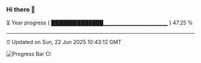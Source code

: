 ### Hi there 👋

⏳ Year progress { ██████████████▁▁▁▁▁▁▁▁▁▁▁▁▁▁▁▁ } 47.25 %

---

⏰ Updated on Sun, 22 Jun 2025 10:43:12 GMT

![Progress Bar CI](https://github.com/IshwaranRudhara/GIT-ACTION/workflows/Progress%20Bar%20CI/badge.svg)

